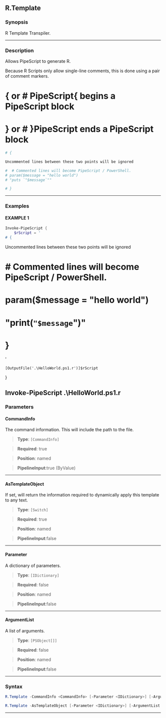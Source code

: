 R.Template
----------
### Synopsis
R Template Transpiler.

---
### Description

Allows PipeScript to generate R.

Because R Scripts only allow single-line comments, this is done using a pair of comment markers.

# { or # PipeScript{  begins a PipeScript block

# } or # }PipeScript  ends a PipeScript block

~~~r    
# {

Uncommented lines between these two points will be ignored

#  # Commented lines will become PipeScript / PowerShell.
# param($message = "hello world")
# "puts `"$message`""

# }
~~~

---
### Examples
#### EXAMPLE 1
```PowerShell
Invoke-PipeScript {
    $rScript = '    
# {
```
Uncommented lines between these two points will be ignored

#  # Commented lines will become PipeScript / PowerShell.
# param($message = "hello world")
# "print(`"$message`")"

# }
'

    [OutputFile('.\HelloWorld.ps1.r')]$rScript
}

Invoke-PipeScript .\HelloWorld.ps1.r
---
### Parameters
#### **CommandInfo**

The command information.  This will include the path to the file.



> **Type**: ```[CommandInfo]```

> **Required**: true

> **Position**: named

> **PipelineInput**:true (ByValue)



---
#### **AsTemplateObject**

If set, will return the information required to dynamically apply this template to any text.



> **Type**: ```[Switch]```

> **Required**: true

> **Position**: named

> **PipelineInput**:false



---
#### **Parameter**

A dictionary of parameters.



> **Type**: ```[IDictionary]```

> **Required**: false

> **Position**: named

> **PipelineInput**:false



---
#### **ArgumentList**

A list of arguments.



> **Type**: ```[PSObject[]]```

> **Required**: false

> **Position**: named

> **PipelineInput**:false



---
### Syntax
```PowerShell
R.Template -CommandInfo <CommandInfo> [-Parameter <IDictionary>] [-ArgumentList <PSObject[]>] [<CommonParameters>]
```
```PowerShell
R.Template -AsTemplateObject [-Parameter <IDictionary>] [-ArgumentList <PSObject[]>] [<CommonParameters>]
```
---

